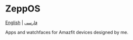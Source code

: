 # ZeppOS
[English](https://github.com/amirrouhandeh/ZeppOS/main/README.md) | [فارسی](https://github.com/amirrouhandeh/ZeppOS/main/README_fa.md)

Apps and watchfaces for Amazfit devices designed by me.
